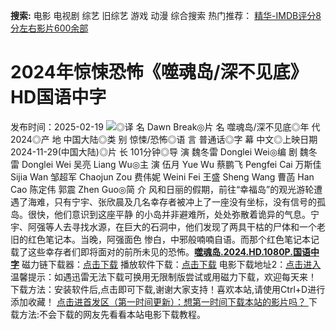 **搜索:** 电影 电视剧 综艺 旧综艺 游戏 动漫 综合搜索 热门推荐： [精华-IMDB评分8分左右影片600余部](https://www.dytt8.com/html/gndy/jddy/20160320/50510.html)
# 2024年惊悚恐怖《噬魂岛/深不见底》HD国语中字
发布时间：2025-02-19 
![](https://img9.doubanio.com/view/photo/l_ratio_poster/public/p2911713861.jpg)◎译 名 Dawn Break◎片 名 噬魂岛/深不见底◎年 代 2024◎产 地 中国大陆◎类 别 惊悚/恐怖◎语 言 普通话◎字 幕 中文◎上映日期 2024-11-29(中国大陆)◎片 长 101分钟◎导 演 魏冬雷 Donglei Wei◎编 剧 魏冬雷 Donglei Wei 吴亮 Liang Wu◎主 演 伍月 Yue Wu 蔡鹏飞 Pengfei Cai 万斯佳 Sijia Wan 邹超军 Chaojun Zou 费伟妮 Weini Fei 王盛 Sheng Wang 曹菡 Han Cao 陈定伟 郭震 Zhen Guo◎简 介 风和日丽的假期，前往“幸福岛”的观光游轮遭遇了海难，只有宁宇、张欣晨及几名幸存者被冲上了一座没有坐标，没有信号的孤岛。很快，他们意识到这座平静 的小岛并非避难所，处处弥散着诡异的气息。宁宇、阿强等人去寻找水源，在巨大的石洞中，他们发现了两具干枯的尸体和一个老旧的红色笔记本。当晚，阿强面色 惨白，中邪般喃喃自语。而那个红色笔记本记载了这些幸存者们即将面对的前所未见的恐怖。[**噬魂岛.2024.HD.1080P.国语中字**](magnet:?xt=urn:btih:fd1d3fe7a9ffeb8e3b7aba39e1fb4a704664e3ef&dn=%e9%98%b3%e5%85%89%e7%94%b5%e5%bd%b1dygod.org.%e5%99%ac%e9%ad%82%e5%b2%9b.2024.HD.1080P.%e5%9b%bd%e8%af%ad%e4%b8%ad%e5%ad%97.mp4&tr=udp%3a%2f%2ftracker.opentrackr.org%3a1337%2fannounce&tr=udp%3a%2f%2fexodus.desync.com%3a6969%2fannounce) 磁力链下载器：[点击下载](https://dygod.org/js/bt.htm "qBittorrent") 播放软件下载：[点击下载](https://dygod.org/js/player.htm "PotPlayer") 电影下载地址2：[点击进入](https://dygod.org/ "阳光电影") 温馨提示：如遇迅雷无法下载可换用无限制版尝试或用磁力下载，欢迎每天来！  下载方法：安装软件后,点击即可下载,谢谢大家支持！喜欢本站,请使用Ctrl+D进行添加收藏！ [点击进首发区（第一时间更新）：想第一时间下载本站的影片吗？ ](https://www.ygdy8.net/)下载方法:不会下载的网友先看看本站电影下载教程。